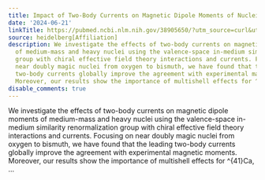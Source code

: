 ```yaml
---
title: Impact of Two-Body Currents on Magnetic Dipole Moments of Nuclei
date: '2024-06-21'
linkTitle: https://pubmed.ncbi.nlm.nih.gov/38905650/?utm_source=curl&utm_medium=rss&utm_campaign=pubmed-2&utm_content=1FakS-2QOkCT8HsMOQP1bCRQ4YzyumYOmxmF0moLsQ3dFB1E9V&fc=20220326224207&ff=20240622182948&v=2.18.0.post9+e462414
source: heidelberg[Affiliation]
description: We investigate the effects of two-body currents on magnetic dipole moments
  of medium-mass and heavy nuclei using the valence-space in-medium similarity renormalization
  group with chiral effective field theory interactions and currents. Focusing on
  near doubly magic nuclei from oxygen to bismuth, we have found that the leading
  two-body currents globally improve the agreement with experimental magnetic moments.
  Moreover, our results show the importance of multishell effects for ^{41}Ca, ...
disable_comments: true
---
```

We investigate the effects of two-body currents on magnetic dipole moments of medium-mass and heavy nuclei using the valence-space in-medium similarity renormalization group with chiral effective field theory interactions and currents. Focusing on near doubly magic nuclei from oxygen to bismuth, we have found that the leading two-body currents globally improve the agreement with experimental magnetic moments. Moreover, our results show the importance of multishell effects for ^{41}Ca, ...